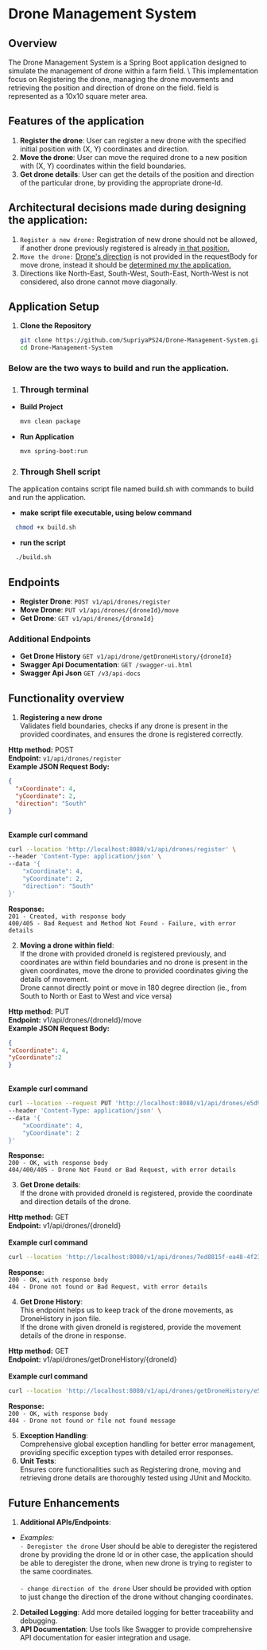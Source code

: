 # Drone Management System

## Overview

The Drone Management System is a Spring Boot application designed to simulate the management of drone within a farm field. \ 
This implementation focus on Registering the drone, managing the drone movements and retrieving the position and direction of drone on the field. field is represented as a 10x10 square meter area.

## Features of the application
1. **Register the drone**: User can register a new drone with the specified initial position with (X, Y) coordinates and direction.
2. **Move the drone**: User can move the required drone to a new position with (X, Y) coordinates within the field boundaries.
3. **Get drone details**: User can get the details of the position and direction of the particular drone, by providing the appropriate drone-Id.

## Architectural decisions made during designing the application:

1. `Register a new drone:` Registration of new drone should not be allowed, if another drone previously registered is already <u>in that position.</u>
2. `Move the drone:` <u>Drone's direction</u> is not provided in the requestBody for move drone, instead it should be <u>determined my the application.</u>
3.  Directions like North-East, South-West, South-East, North-West is not considered, also drone cannot move diagonally.

## Application Setup

1. **Clone the Repository**
   ```sh
   git clone https://github.com/SupriyaPS24/Drone-Management-System.git
   cd Drone-Management-System
### Below are the two ways to build and run the application.

1. ### Through terminal
* **Build Project**
    ```sh
   mvn clean package

* **Run Application**
    ```sh
   mvn spring-boot:run 
   
2. ### Through Shell script
The application contains script file named build.sh with commands to build and run the application.

* **make script file executable, using below command** 
 ```sh
   chmod +x build.sh
 ```
* **run the script** 
 ```sh
   ./build.sh
 ```

## Endpoints
- **Register Drone**: `POST v1/api/drones/register`
- **Move Drone**: `PUT v1/api/drones/{droneId}/move`
- **Get Drone**: `GET v1/api/drones/{droneId}`
### Additional Endpoints
- **Get Drone History** `GET v1/api/drone/getDroneHistory/{droneId}`
- **Swagger Api Documentation**: `GET /swagger-ui.html`
- **Swagger Api Json** `GET /v3/api-docs`

## Functionality overview

1. **Registering a new drone**<br>
Validates field boundaries, checks if any drone is present in the provided coordinates, and ensures the drone is registered correctly.

**Http method:** POST  
**Endpoint:** `v1/api/drones/register`  
**Example JSON Request Body:**
```json
{
  "xCoordinate": 4,
  "yCoordinate": 2,
  "direction": "South"
}
```
\
**Example curl command**
```sh
curl --location 'http://localhost:8080/v1/api/drones/register' \
--header 'Content-Type: application/json' \
--data '{
    "xCoordinate": 4,
    "yCoordinate": 2,
    "direction": "South"
}'
```
**Response:** \
`201 - Created, with response body` \
`400/405 - Bad Request and Method Not Found - Failure, with error details`

2. **Moving a drone within field**: \
If the drone with provided droneId is registered previously, and coordinates are within field boundaries and no drone is present in the given coordinates, 
move the drone to provided coordinates giving the details of movement. \
Drone cannot directly point or move in 180 degree direction (ie., from South to North or East to West and vice versa)

**Http method:** PUT \
**Endpoint:** v1/api/drones/{droneId}/move \
**Example JSON Request Body:**
```json
{
"xCoordinate": 4,
"yCoordinate":2
}
``` 
 \
**Example curl command**
```sh
curl --location --request PUT 'http://localhost:8080/v1/api/drones/e5d9cf86-065f-4df9-b969-09cbd4a4ff20/move' \
--header 'Content-Type: application/json' \
--data '{
    "xCoordinate": 4,
    "yCoordinate": 2
}'
```
**Response:** \
`200 - OK, with response body`\
`404/400/405 - Drone Not Found or Bad Request, with error details`

3. **Get Drone details**: \
If the drone with provided droneId is registered, provide the coordinate and direction details of the drone.<br>

**Http method:** GET \
**Endpoint:** v1/api/drones/{droneId} \
\
**Example curl command**
```sh
curl --location 'http://localhost:8080/v1/api/drones/7ed8815f-ea48-4f23-89d0-380d956e2d38'
```
**Response:** \
`200 - OK, with response body`\
`404 - Drone not found or Bad Request, with error details`

4. **Get Drone History**: \
This endpoint helps us to keep track of the drone movements, as DroneHistory in json file.<br>
If the drone with given droneId is registered, provide the movement details of the drone in response. 

**Http method:** GET \
**Endpoint:** v1/api/drones/getDroneHistory/{droneId} \
\
**Example curl command**
```sh
curl --location 'http://localhost:8080/v1/api/drones/getDroneHistory/e5d9cf86-065f-4df9-b969-09cbda4ff20'
```
**Response:** \
`200 - OK, with response body`\
`404 - Drone not found or file not found message`

5. **Exception Handling**:<br> Comprehensive global exception handling for better error management, providing specific exception types with detailed error responses.<br>
6. **Unit Tests**:<br> Ensures core functionalities such as Registering drone, moving and retrieving drone details are thoroughly tested using JUnit and Mockito.<br>

## Future Enhancements
1. **Additional APIs/Endpoints**: 

* *Examples:* \
`- Deregister the drone` User should be able to deregister the registered drone by providing the drone Id or in other case, 
the application should be able to deregister the drone, when new drone is trying to register to the same coordinates.<br> \
`- change direction of the drone` User should be provided with option to just change the direction of the drone without changing coordinates.<br>
2. **Detailed Logging**: Add more detailed logging for better traceability and debugging.<br>
3. **API Documentation**: Use tools like Swagger to provide comprehensive API documentation for easier integration and usage.<br>

